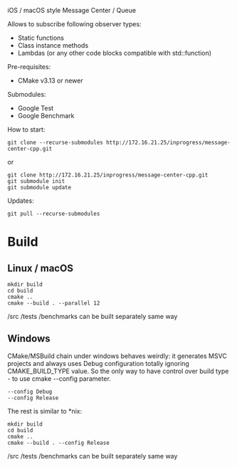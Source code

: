 iOS / macOS style Message Center / Queue


Allows to subscribe following observer types:
- Static functions
- Class instance methods
- Lambdas (or any other code blocks compatible with std::function)


Pre-requisites:
- CMake v3.13 or newer


Submodules:
- Google Test
- Google Benchmark


How to start:

    git clone --recurse-submodules http://172.16.21.25/inprogress/message-center-cpp.git

or

    git clone http://172.16.21.25/inprogress/message-center-cpp.git
    git submodule init
    git submodule update


Updates:

    git pull --recurse-submodules
    
# Build

## Linux / macOS

    mkdir build
    cd build
    cmake ..
    cmake --build . --parallel 12

/src /tests /benchmarks can be built separately same way

## Windows

CMake/MSBuild chain under windows behaves weirdly: it generates MSVC projects and always uses Debug configuration totally ignoring CMAKE_BUILD_TYPE value. So the only way to have control over build type - to use cmake --config parameter.
 
    --config Debug
    --config Release

The rest is similar to *nix:

    mkdir build
    cd build
    cmake ..
    cmake --build . --config Release

/src /tests /benchmarks can be built separately same way
